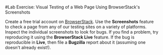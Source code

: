 #Lab Exercise: Visual Testing of a Web Page Using BrowserStack's Screenshots

Create a free trial account on [BrowserStack](https://www.browserstack.com/). Use the **Screenshots** feature to check a page from any of our testing sites on a variety of platforms. Inspect the individual screenshots to look for bugs. If you find a problem, try reproducing it using the **BrowserStack Live** feature. If the bug is reproducible in **Live**, then file a **Bugzilla** report about it (assuming one doesn't already exist!).
